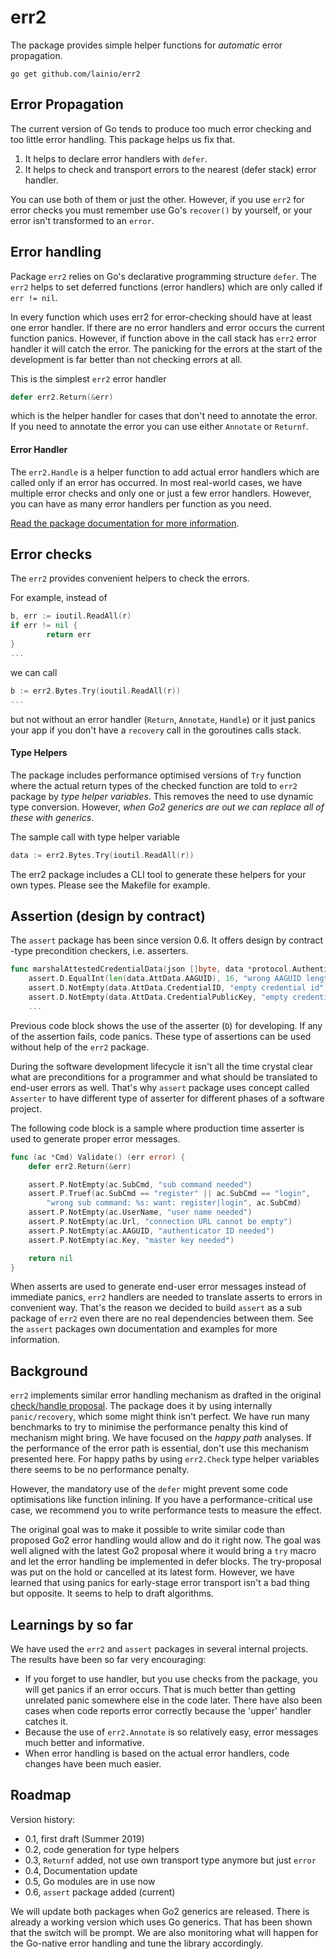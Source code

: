 # err2

The package provides simple helper functions for _automatic_ error propagation.

`go get github.com/lainio/err2`


## Error Propagation

The current version of Go tends to produce too much error checking and too little error handling. This package helps us fix that.
1. It helps to declare error handlers with `defer`.
2. It helps to check and transport errors to the nearest (defer stack) error handler. 

You can use both of them or just the other. However, if you use `err2` for error checks you must remember use Go's `recover()` by yourself, or your error isn't transformed to an `error`.

## Error handling

Package `err2` relies on Go's declarative programming structure `defer`. The `err2` helps to set deferred functions (error handlers) which are only called if `err != nil`.

In every function which uses err2 for error-checking should have at least one error handler. If there are no error handlers and error occurs the current function panics. However, if function above in the call stack has `err2` error handler it will catch the error. The panicking for the errors at the start of the development is far better than not checking errors at all.

This is the simplest `err2` error handler
```go
defer err2.Return(&err)
```
which is the helper handler for cases that don't need to annotate the error. If you need to annotate the error you can use either `Annotate` or `Returnf`.

#### Error Handler
The `err2.Handle` is a helper function to add actual error handlers which are called only if an error has occurred. In most real-world cases, we have multiple error checks and only one or just a few error handlers. However, you can have as many error handlers per function as you need.

[Read the package documentation for more information](https://pkg.go.dev/github.com/lainio/err2).

## Error checks

The `err2` provides convenient helpers to check the errors.

For example, instead of
```go
b, err := ioutil.ReadAll(r)
if err != nil {
        return err
}
...
```
we can call
```go
b := err2.Bytes.Try(ioutil.ReadAll(r))
...
```

but not without an error handler (`Return`, `Annotate`, `Handle`) or it just panics your app if you don't have a `recovery` call in the goroutines calls stack.


#### Type Helpers

The package includes performance optimised versions of `Try` function where the actual return types of the checked function are told to `err2` package by *type helper variables*. This removes the need to use dynamic type conversion. However, *when Go2 generics are out we can replace all of these with generics*.

The sample call with type helper variable
```go
data := err2.Bytes.Try(ioutil.ReadAll(r))
```
The err2 package includes a CLI tool to generate these helpers for your own types. Please see the Makefile for example.

## Assertion (design by contract)

The `assert` package has been since version 0.6. It offers design by contract -type precondition checkers, i.e. asserters.

```go
func marshalAttestedCredentialData(json []byte, data *protocol.AuthenticatorData) []byte {
	assert.D.EqualInt(len(data.AttData.AAGUID), 16, "wrong AAGUID length")
	assert.D.NotEmpty(data.AttData.CredentialID, "empty credential id")
	assert.D.NotEmpty(data.AttData.CredentialPublicKey, "empty credential public key")
	...
```

Previous code block shows the use of the asserter (`D`) for developing. If any of the assertion fails, code panics. These type of assertions can be used without help of the `err2` package.

During the software development lifecycle it isn't all the time crystal clear what are preconditions for a programmer and what should be translated to end-user errors as well. That's why `assert` package uses concept called `Asserter` to have different type of asserter for different phases of a software project.

The following code block is a sample where production time asserter is used to generate proper error messages.

```go
func (ac *Cmd) Validate() (err error) {
	defer err2.Return(&err)

	assert.P.NotEmpty(ac.SubCmd, "sub command needed")
	assert.P.Truef(ac.SubCmd == "register" || ac.SubCmd == "login",
		"wrong sub command: %s: want: register|login", ac.SubCmd)
	assert.P.NotEmpty(ac.UserName, "user name needed")
	assert.P.NotEmpty(ac.Url, "connection URL cannot be empty")
	assert.P.NotEmpty(ac.AAGUID, "authenticator ID needed")
	assert.P.NotEmpty(ac.Key, "master key needed")

	return nil
}
```

When asserts are used to generate end-user error messages instead of immediate panics, `err2` handlers are needed to translate asserts to errors in convenient way. That's the reason we decided to build `assert` as a sub package of `err2` even there are no real dependencies between them. See the `assert` packages own documentation and examples for more information.

## Background
`err2` implements similar error handling mechanism as drafted in the original [check/handle proposal](https://go.googlesource.com/proposal/+/master/design/go2draft-error-handling-overview.md). The package does it by using internally `panic/recovery`, which some might think isn't perfect. We have run many benchmarks to try to minimise the performance penalty this kind of mechanism might bring. We have focused on the _happy path_ analyses. If the performance of the error path is essential, don't use this mechanism presented here. For happy paths by using `err2.Check` type helper variables there seems to be no performance penalty.

However, the mandatory use of the `defer` might prevent some code optimisations like function inlining. If you have a performance-critical use case, we recommend you to write performance tests to measure the effect.

The original goal was to make it possible to write similar code than proposed Go2 error handling would allow and do it right now. The goal was well aligned with the latest Go2 proposal where it would bring a `try` macro and let the error handling be implemented in defer blocks. The try-proposal was put on the hold or cancelled at its latest form. However, we have learned that using panics for early-stage error transport isn't a bad thing but opposite. It seems to help to draft algorithms.

## Learnings by so far

We have used the `err2` and `assert` packages in several internal projects. The results have been so far very encouraging:

- If you forget to use handler, but you use checks from the package, you will get panics if an error occurs. That is much better than getting unrelated panic somewhere else in the code later. There have also been cases when code reports error correctly because the 'upper' handler catches it.
- Because the use of `err2.Annotate` is so relatively easy, error messages much better and informative.
- When error handling is based on the actual error handlers, code changes have been much easier.

## Roadmap

Version history:
- 0.1, first draft (Summer 2019)
- 0.2, code generation for type helpers
- 0.3, `Returnf` added, not use own transport type anymore but just `error`
- 0.4, Documentation update
- 0.5, Go modules are in use now
- 0.6, `assert` package added (current)


We will update both packages when Go2 generics are released. There is already a working version which uses Go generics. That has been shown that the switch will be prompt. We are also monitoring what will happen for the Go-native error handling and tune the library accordingly.
